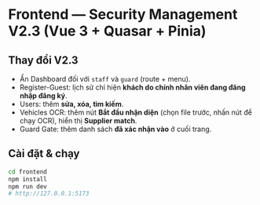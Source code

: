 # Frontend — Security Management V2.3 (Vue 3 + Quasar + Pinia)

## Thay đổi V2.3
- Ẩn Dashboard đối với `staff` và `guard` (route + menu).
- Register-Guest: lịch sử chỉ hiện **khách do chính nhân viên đang đăng nhập đăng ký**.
- Users: thêm **sửa, xóa, tìm kiếm**.
- Vehicles OCR: thêm nút **Bắt đầu nhận diện** (chọn file trước, nhấn nút để chạy OCR), hiển thị **Supplier match**.
- Guard Gate: thêm danh sách **đã xác nhận vào** ở cuối trang.

## Cài đặt & chạy
```bash
cd frontend
npm install
npm run dev
# http://127.0.0.1:5173
```
